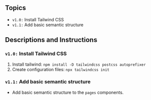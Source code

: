 ## Topics

- `v1.0:` Install Tailwind CSS
- `v1.1:` Add basic semantic structure

## Descriptions and Instructions

### `v1.0:` Install Tailwind CSS

1. Install tailwind: `npm install -D tailwindcss postcss autoprefixer`
2. Create configuration files: `npx tailwindcss init`

### `v1.1:` Add basic semantic structure

- Add basic semantic structure to the `pages` components.

